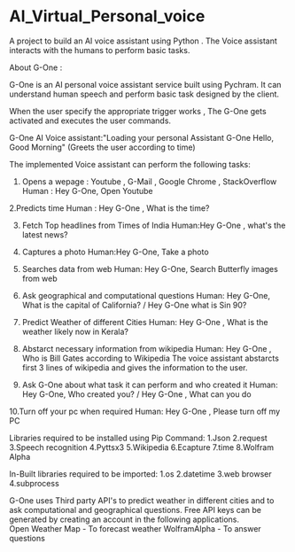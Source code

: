 # AI_Virtual_Personal_voice

A project to build an AI voice assistant using Python . The Voice assistant interacts with the humans to perform basic tasks.


About G-One :

G-One is an AI personal voice assistant service built using Pychram. It can understand human speech and perform basic task designed by the client.

When the user specify the appropriate trigger works , The G-One gets activated and executes the user commands.


G-One AI Voice assistant:"Loading your personal Assistant G-One
                           Hello, Good Morning" (Greets the user according to time)



The implemented Voice assistant can perform the following tasks:
1. Opens a wepage : Youtube , G-Mail , Google Chrome , StackOverflow 
 Human : Hey G-One, Open Youtube

2.Predicts time 
Human : Hey G-One , What is the time?

3. Fetch Top headlines from Times of India
Human:Hey G-One , what's the latest news?

4. Captures a photo
Human:Hey G-One, Take a photo

5. Searches data from web
Human: Hey G-One, Search Butterfly images from web

6. Ask geographical and computational questions
Human: Hey G-One, What is the capital of California? / Hey G-One what is Sin 90?

7. Predict Weather of different Cities
Human: Hey G-One , What is the weather likely now in Kerala?

8. Abstarct necessary information from wikipedia
Human: Hey G-One , Who is Bill Gates according to Wikipedia
The voice assistant abstarcts first 3 lines of wikipedia and gives the information to the user.

9. Ask G-One about what task it can perform and who created it
Human: Hey G-One, Who created you? / Hey G-One , What can you do

10.Turn off your pc when required
Human: Hey G-One , Please turn off my PC


Libraries required to be installed using Pip Command:
1.Json
2.request
3.Speech recognition
4.Pyttsx3
5.Wikipedia
6.Ecapture
7.time
8.Wolfram Alpha


In-Built libraries required to be imported:
1.os
2.datetime
3.web browser
4.subprocess



G-One uses Third party API's to predict weather in different cities and to ask computational and geographical questions. Free API keys can be generated by creating an account in the following applications.  
Open Weather Map - To forecast weather
WolframAlpha - To answer questions



